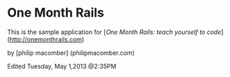 # One Month Rails

This is the sample application for 
[*One Month Rails: teach yourself to code*] (http://onemonthrails.com)

by [philip macomber] (philipmacomber.com)

Edited Tuesday, May 1,2013 @2:35PM
